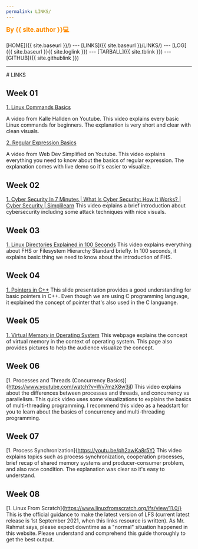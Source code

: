 ```yaml
---
permalink: LINKS/
---
```

<span style="color:DarkOrange; font-weight:bold; font-size:larger;">By {{ site.author }}💻</span>
<br><br>
[HOME]({{ site.baseurl }}/) ---
[LINKS]({{ site.baseurl }}/LINKS/) ---
[LOG]({{ site.baseurl }}{{ site.loglink }}) ---
 [TARBALL]({{ site.tblink }}) ---
[GITHUB]({{ site.githublink }})
<br>
<hr>
# LINKS

## Week 01
[1. Linux Commands Basics](https://youtu.be/J2zquYPJbWY)

A video from Kalle Hallden on Youtube. This video explains every basic Linux commands for beginners. The explanation is very short and clear with clean visuals.

[2. Regular Expression Basics](https://youtu.be/rhzKDrUiJVk)

A video from Web Dev Simplified on Youtube. This video explains everything you need to know about the basics of regular expression. The explanation comes with live demo so it's easier to visualize. 

## Week 02
[1. Cyber Security In 7 Minutes | What Is Cyber Security: How It Works? | Cyber Security | Simplilearn](https://www.youtube.com/watch?v=inWWhr5tnEA)
This video explains a brief introduction about cybersecurity including some attack techniques with nice visuals.

## Week 03
[1. Linux Directories Explained in 100 Seconds](https://www.youtube.com/watch?v=42iQKuQodW4)
This video explains everything about FHS or Filesystem Hierarchy Standard briefly. In 100 seconds, it explains basic thing we need to know about the introduction of FHS.


## Week 04
[1. Pointers in C++](https://personal.utdallas.edu/~rkm010300/utd/cs3376/ppt/ch09.pdf)
This slide presentation provides a good understanding for basic pointers in C++. Even though we are using C programming language, it explained the concept of pointer that's also used in the C languange.

## Week 05
[1. Virtual Memory in Operating System](https://www.geeksforgeeks.org/virtual-memory-in-operating-system/)
This webpage explains the concept of virtual memory in the context of operating system. This page also provides pictures to help the audience visualize the concept.

## Week 06
[1. Processes and Threads (Concurrency Basics)]{https://www.youtube.com/watch?v=Wv7mzX8w3jI)
This video explains about the differences between processes and threads, and concurrency vs parallelism. This quick video uses some visualizations to explains the basics of multi-threading programming. I recommend this video as a headstart for you to learn about the basics of concurrency and multi-threading programming.

## Week 07
[1. Process Synchronization]{https://youtu.be/ph2awKa8r5Y}
This video explains topics such as process synchronization, cooperation processes, brief recap of shared memory systems and producer-consumer problem, and also race condition. The explanation was clear so it's easy to understand.

## Week 08
[1. Linux From Scratch]{https://www.linuxfromscratch.org/lfs/view/11.0/}
This is the official guidance to make the latest version of LFS (current latest release is 1st September 2021, when this links resource is written). As Mr. Rahmat says, please expect downtime as a "normal" situation happened in this website. Please understand and comprehend this guide thoroughly to get the best output.
